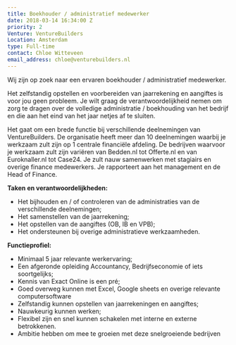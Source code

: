 ```yaml
---
title: Boekhouder / administratief medewerker
date: 2018-03-14 16:34:00 Z
priority: 2
Venture: VentureBuilders
Location: Amsterdam
type: Full-time
contact: Chloe Witteveen
email_address: chloe@venturebuilders.nl
---
```


Wij zijn op zoek naar een ervaren boekhouder /  administratief medewerker. 

Het zelfstandig opstellen en voorbereiden van jaarrekening en aangiftes is voor jou geen probleem. Je wilt graag de verantwoordelijkheid nemen om zorg te dragen over de volledige administratie / boekhouding van het bedrijf en die aan het eind van het jaar netjes af te sluiten.

Het gaat om een brede functie bij verschillende deelnemingen van VentureBuilders. De organisatie heeft meer dan 10 deelnemingen waarbij je werkzaam zult zijn op 1 centrale financiële afdeling. De bedrijven waarvoor je werkzaam zult zijn variëren van Bedden.nl tot Offerte.nl en van Euroknaller.nl tot Case24. Je zult nauw samenwerken met stagiairs en overige finance medewerkers. Je rapporteert aan het management en de Head of Finance.

**Taken en verantwoordelijkheden:**
* Het bijhouden en / of controleren van de administraties van de verschillende deelnemingen;
* Het samenstellen van de jaarrekening;
* Het opstellen van de aangiftes (OB, IB en VPB);
* Het ondersteunen bij overige administratieve werkzaamheden. 

**Functieprofiel:**
* Minimaal 5 jaar relevante werkervaring;
* Een afgeronde opleiding Accountancy, Bedrijfseconomie of iets soortgelijks;
* Kennis van Exact Online is een pré;
* Goed overweg kunnen met Excel, Google sheets en overige relevante computersoftware 
* Zelfstandig kunnen opstellen van jaarrekeningen en aangiftes;
* Nauwkeurig kunnen werken;
* Flexibel zijn en snel kunnen schakelen met interne en externe betrokkenen.
* Ambitie hebben om mee te groeien met deze snelgroeiende bedrijven